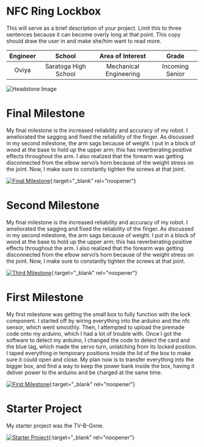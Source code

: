 ﻿# NFC Ring Lockbox
This will serve as a brief description of your project. Limit this to three sentences because it can become overly long at that point. This copy should draw the user in and make she/him want to read more.

| **Engineer** | **School** | **Area of Interest** | **Grade** |
|:--:|:--:|:--:|:--:|
| Oviya | Saratoga High School | Mechanical Engineering | Incoming Senior

![Headstone Image](https://lh3.googleusercontent.com/pw/AM-JKLVjoaOj20mrgSaT2xlT8xI3zW5ae3hWRTWBcDVfpSIbOZJ1DSCTVWk1yNrKifwZxAZa_r3TzbY-AkHYKdsfEh-7V2UPap4HYCyCKKVPUsxkHztkGz6gToz-faYzZiiRTWbgspp4wv69V2qW3ffDSI3Q=w1470-h1468-no?authuser=0)
  
# Final Milestone
My final milestone is the increased reliability and accuracy of my robot. I ameliorated the sagging and fixed the reliability of the finger. As discussed in my second milestone, the arm sags because of weight. I put in a block of wood at the base to hold up the upper arm; this has reverberating positive effects throughout the arm. I also realized that the forearm was getting disconnected from the elbow servo’s horn because of the weight stress on the joint. Now, I make sure to constantly tighten the screws at that joint. 

[![Final Milestone](https://res.cloudinary.com/marcomontalbano/image/upload/v1612573869/video_to_markdown/images/youtube--F7M7imOVGug-c05b58ac6eb4c4700831b2b3070cd403.jpg )](https://www.youtube.com/watch?v=F7M7imOVGug&feature=emb_logo "Final Milestone"){:target="_blank" rel="noopener"}

# Second Milestone
My final milestone is the increased reliability and accuracy of my robot. I ameliorated the sagging and fixed the reliability of the finger. As discussed in my second milestone, the arm sags because of weight. I put in a block of wood at the base to hold up the upper arm; this has reverberating positive effects throughout the arm. I also realized that the forearm was getting disconnected from the elbow servo’s horn because of the weight stress on the joint. Now, I make sure to constantly tighten the screws at that joint.

[![Third Milestone](https://res.cloudinary.com/marcomontalbano/image/upload/v1612574014/video_to_markdown/images/youtube--y3VAmNlER5Y-c05b58ac6eb4c4700831b2b3070cd403.jpg)](https://www.youtube.com/watch?v=y3VAmNlER5Y&feature=emb_logo "Second Milestone"){:target="_blank" rel="noopener"}
# First Milestone
  

My first milestone was getting the small box to fully function with the lock component. I started off by wiring everything into the arduino and the nfc sensor, which went smoothly. Then, I attempted to upload the premade code onto my arduino, which I had a lot of trouble with. Once I got the software to detect my arduino, I changed the code to detect the card and the blue tag, which made the servo turn, unlatching from its locked position. I taped everything in temporary positions inside the lid of the box to make sure it could open and close. My plan now is to transfer everything into the bigger box, and find a way to keep the power bank inside the box, having it deliver power to the arduino and be charged at the same time.

[![First Milestone](https://i3.ytimg.com/vi/IFp1ID-JiJs/maxresdefault.jpg)](https://youtu.be/IFp1ID-JiJs){:target="_blank" rel="noopener"}

# Starter Project

My starter project was the TV-B-Gone. 

[![Starter Project](http://i3.ytimg.com/vi/0r1jMHuBnds/hqdefault.jpg)](https://youtu.be/0r1jMHuBnds){:target="_blank" rel="noopener"}
